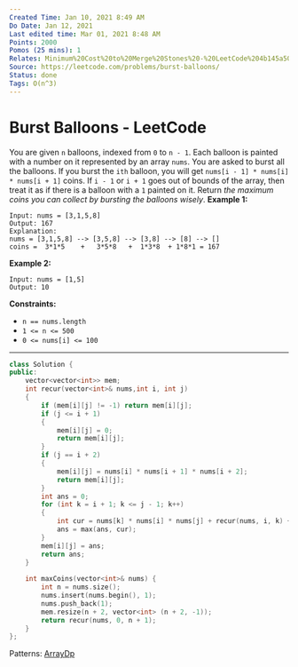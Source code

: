 ```yaml
---
Created Time: Jan 10, 2021 8:49 AM
Do Date: Jan 12, 2021
Last edited time: Mar 01, 2021 8:48 AM
Points: 2000
Pomos (25 mins): 1
Relates: Minimum%20Cost%20to%20Merge%20Stones%20-%20LeetCode%204b145a50da1c42e5b981de623f1baae4.md
Source: https://leetcode.com/problems/burst-balloons/
Status: done
Tags: O(n^3)
---
```


# Burst Balloons - LeetCode

You are given `n` balloons, indexed from `0` to `n - 1`. Each balloon is painted with a number on it represented by an array `nums`. You are asked to burst all the balloons.
If you burst the `ith` balloon, you will get `nums[i - 1] * nums[i] * nums[i + 1]` coins. If `i - 1` or `i + 1` goes out of bounds of the array, then treat it as if there is a balloon with a `1` painted on it.
Return *the maximum coins you can collect by bursting the balloons wisely*.
**Example 1:**
```
Input: nums = [3,1,5,8]
Output: 167
Explanation:
nums = [3,1,5,8] --> [3,5,8] --> [3,8] --> [8] --> []
coins =  3*1*5    +   3*5*8   +  1*3*8  + 1*8*1 = 167
```
**Example 2:**
```
Input: nums = [1,5]
Output: 10
```
**Constraints:**
- `n == nums.length`
- `1 <= n <= 500`
- `0 <= nums[i] <= 100`
---
```cpp
class Solution {
public:
    vector<vector<int>> mem;
    int recur(vector<int>& nums,int i, int j)
    {
        if (mem[i][j] != -1) return mem[i][j]; 
        if (j <= i + 1) 
        {
            mem[i][j] = 0; 
            return mem[i][j]; 
        }
        if (j == i + 2)
        {
            mem[i][j] = nums[i] * nums[i + 1] * nums[i + 2]; 
            return mem[i][j]; 
        }
        int ans = 0; 
        for (int k = i + 1; k <= j - 1; k++)
        {
            int cur = nums[k] * nums[i] * nums[j] + recur(nums, i, k) + recur(nums, k, j); 
            ans = max(ans, cur); 
        }
        mem[i][j] = ans;  
        return ans; 
    }
    
    int maxCoins(vector<int>& nums) {
        int n = nums.size(); 
        nums.insert(nums.begin(), 1); 
        nums.push_back(1); 
        mem.resize(n + 2, vector<int> (n + 2, -1)); 
        return recur(nums, 0, n + 1); 
    }
};
```
Patterns: [Array](Array.md)[Dp](Dp.md)